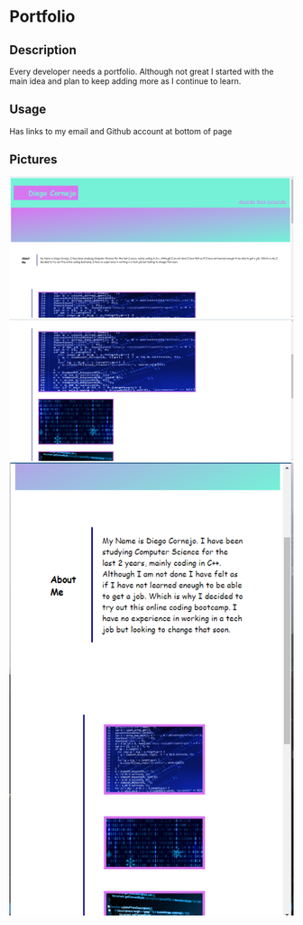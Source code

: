 # Portfolio

## Description

Every developer needs a portfolio. Although not great I started with the main idea and plan to keep adding more as I continue to learn.

## Usage 

Has links to my email and Github account at bottom of page

## Pictures

![Screenshots of what it looks like](<assets/Screenshot 2023-09-29 224558.png>)
![Screenshots of what it looks like](<assets/Screenshot 2023-09-29 224702.png>)
![Screenshots of what it looks like](<assets/Screenshot 2023-09-29 224753.png>)